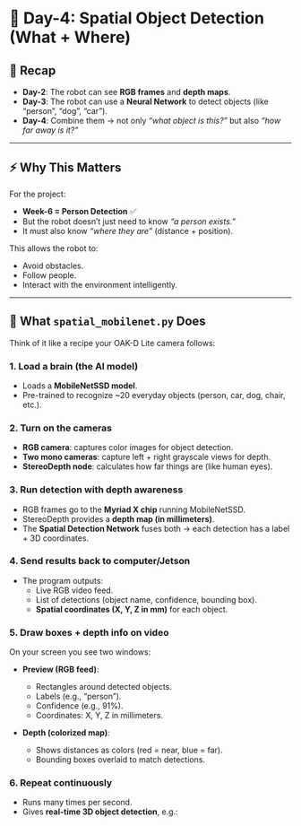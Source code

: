 # 📅 Day-4: Spatial Object Detection (What + Where)

## 🔗 Recap
- **Day-2**: The robot can see **RGB frames** and **depth maps**.  
- **Day-3**: The robot can use a **Neural Network** to detect objects (like “person”, “dog”, “car”).  
- **Day-4**: Combine them → not only *“what object is this?”* but also *“how far away is it?”*  

---

## ⚡ Why This Matters
For the project:
- **Week-6 = Person Detection** ✅  
- But the robot doesn’t just need to know *“a person exists.”*  
- It must also know *“where they are”* (distance + position).  

This allows the robot to:
- Avoid obstacles.  
- Follow people.  
- Interact with the environment intelligently.  

---

## 🤖 What `spatial_mobilenet.py` Does
Think of it like a recipe your OAK-D Lite camera follows:

### 1. Load a brain (the AI model)
- Loads a **MobileNetSSD model**.  
- Pre-trained to recognize ~20 everyday objects (person, car, dog, chair, etc.).  

### 2. Turn on the cameras
- **RGB camera**: captures color images for object detection.  
- **Two mono cameras**: capture left + right grayscale views for depth.  
- **StereoDepth node**: calculates how far things are (like human eyes).  

### 3. Run detection with depth awareness
- RGB frames go to the **Myriad X chip** running MobileNetSSD.  
- StereoDepth provides a **depth map (in millimeters)**.  
- The **Spatial Detection Network** fuses both → each detection has a label + 3D coordinates.  

### 4. Send results back to computer/Jetson
- The program outputs:  
  - Live RGB video feed.  
  - List of detections (object name, confidence, bounding box).  
  - **Spatial coordinates (X, Y, Z in mm)** for each object.  

### 5. Draw boxes + depth info on video
On your screen you see two windows:  

- **Preview (RGB feed)**:  
  - Rectangles around detected objects.  
  - Labels (e.g., “person”).  
  - Confidence (e.g., 91%).  
  - Coordinates: X, Y, Z in millimeters.  

- **Depth (colorized map)**:  
  - Shows distances as colors (red = near, blue = far).  
  - Bounding boxes overlaid to match detections.  

### 6. Repeat continuously
- Runs many times per second.  
- Gives **real-time 3D object detection**, e.g.:  
